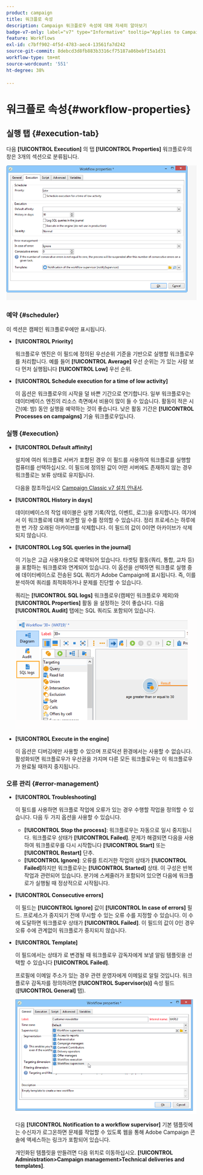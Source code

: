 ```yaml
---
product: campaign
title: 워크플로 속성
description: Campaign 워크플로우 속성에 대해 자세히 알아보기
badge-v7-only: label="v7" type="Informative" tooltip="Applies to Campaign Classic v7 only"
feature: Workflows
exl-id: c7bff902-4f5d-4783-aec4-13561fa7d242
source-git-commit: 8debcd3d8fb883b3316cf75187a86bebf15a1d31
workflow-type: tm+mt
source-wordcount: '551'
ht-degree: 38%

---
```


# 워크플로 속성{#workflow-properties}



## 실행 탭 {#execution-tab}

다음 **[!UICONTROL Execution]** 의 탭 **[!UICONTROL Properties]** 워크플로우의 창은 3개의 섹션으로 분류됩니다.

![](assets/wf_execution_tab.png)

### 예약 {#scheduler}

이 섹션은 캠페인 워크플로우에만 표시됩니다.

* **[!UICONTROL Priority]**

   워크플로우 엔진은 이 필드에 정의된 우선순위 기준을 기반으로 실행할 워크플로우를 처리합니다. 예를 들어 **[!UICONTROL Average]** 우선 순위는 가 있는 사람 보다 먼저 실행됩니다 **[!UICONTROL Low]** 우선 순위.

* **[!UICONTROL Schedule execution for a time of low activity]**

   이 옵션은 워크플로우의 시작을 덜 바쁜 기간으로 연기합니다. 일부 워크플로우는 데이터베이스 엔진의 리소스 측면에서 비용이 많이 들 수 있습니다. 활동이 적은 시간(예: 밤) 동안 실행을 예약하는 것이 좋습니다. 낮은 활동 기간은 **[!UICONTROL Processes on campaigns]** 기술 워크플로우입니다.

### 실행 {#execution}

* **[!UICONTROL Default affinity]**

   설치에 여러 워크플로 서버가 포함된 경우 이 필드를 사용하여 워크플로를 실행할 컴퓨터를 선택하십시오. 이 필드에 정의된 값이 어떤 서버에도 존재하지 않는 경우 워크플로는 보류 상태로 유지됩니다.

   다음을 참조하십시오 [Campaign Classic v7 설치 안내서](../../installation/using/configuring-campaign-server.md#high-availability-workflows-and-affinities).

* **[!UICONTROL History in days]**

   데이터베이스의 작업 테이블은 실행 기록(작업, 이벤트, 로그)을 유지합니다. 여기에서 이 워크플로에 대해 보관할 일 수를 정의할 수 있습니다. 정리 프로세스는 하루에 한 번 가장 오래된 아카이브를 삭제합니다. 이 필드의 값이 0이면 아카이브가 삭제되지 않습니다.

* **[!UICONTROL Log SQL queries in the journal]**

   이 기능은 고급 사용자용으로 예약되어 있습니다. 타겟팅 활동(쿼리, 통합, 교차 등)을 포함하는 워크플로와 연계되어 있습니다. 이 옵션을 선택하면 워크플로 실행 중에 데이터베이스로 전송된 SQL 쿼리가 Adobe Campaign에 표시됩니다. 즉, 이를 분석하여 쿼리를 최적화하거나 문제를 진단할 수 있습니다.

   쿼리는 **[!UICONTROL SQL logs]** 워크플로우(캠페인 워크플로우 제외)와 **[!UICONTROL Properties]** 활동 을 설정하는 것이 좋습니다. 다음 **[!UICONTROL Audit]** 탭에는 SQL 쿼리도 포함되어 있습니다.

   ![](assets/wf_tab_log_sql.png)

* **[!UICONTROL Execute in the engine]**

   이 옵션은 디버깅에만 사용할 수 있으며 프로덕션 환경에서는 사용할 수 없습니다. 활성화되면 워크플로우가 우선권을 가지며 다른 모든 워크플로우는 이 워크플로우가 완료될 때까지 중지됩니다.

### 오류 관리 {#error-management}

* **[!UICONTROL Troubleshooting]**

   이 필드를 사용하면 워크플로 작업에 오류가 있는 경우 수행할 작업을 정의할 수 있습니다. 다음 두 가지 옵션을 사용할 수 있습니다.

   * **[!UICONTROL Stop the process]**: 워크플로우는 자동으로 일시 중지됩니다. 워크플로우 상태가 **[!UICONTROL Failed]**. 문제가 해결되면 다음을 사용하여 워크플로우를 다시 시작합니다 **[!UICONTROL Start]** 또는 **[!UICONTROL Restart]** 단추.
   * **[!UICONTROL Ignore]**: 오류를 트리거한 작업의 상태가 **[!UICONTROL Failed]**&#x200B;하지만 워크플로우는 **[!UICONTROL Started]** 상태. 이 구성은 반복 작업과 관련되어 있습니다. 분기에 스케줄러가 포함되어 있으면 다음에 워크플로가 실행될 때 정상적으로 시작됩니다.

* **[!UICONTROL Consecutive errors]**

   이 필드는 **[!UICONTROL Ignore]** 값이 **[!UICONTROL In case of errors]** 필드. 프로세스가 중지되기 전에 무시할 수 있는 오류 수를 지정할 수 있습니다. 이 수에 도달하면 워크플로우 상태가 **[!UICONTROL Failed]**. 이 필드의 값이 0인 경우 오류 수에 관계없이 워크플로가 중지되지 않습니다.

* **[!UICONTROL Template]**

   이 필드에서는 상태가 로 변경될 때 워크플로우 감독자에게 보낼 알림 템플릿을 선택할 수 있습니다 **[!UICONTROL Failed]**.

   프로필에 이메일 주소가 있는 경우 관련 운영자에게 이메일로 알릴 것입니다. 워크플로우 감독자를 정의하려면 **[!UICONTROL Supervisor(s)]** 속성 필드(**[!UICONTROL General]** 탭).

   ![](assets/wf-properties_select-supervisors.png)

   다음 **[!UICONTROL Notification to a workflow supervisor]** 기본 템플릿에는 수신자가 로그온하면 문제를 작업할 수 있도록 웹을 통해 Adobe Campaign 콘솔에 액세스하는 링크가 포함되어 있습니다.

   개인화된 템플릿을 만들려면 다음 위치로 이동하십시오. **[!UICONTROL Administration>Campaign management>Technical deliveries and templates]**.
